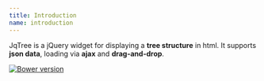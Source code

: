 ```yaml
---
title: Introduction
name: introduction
---
```


JqTree is a jQuery widget for displaying a **tree structure** in html. It supports **json data**, loading via
**ajax** and **drag-and-drop**.

[![Bower version](https://badge.fury.io/bo/jqtree.svg)](http://badge.fury.io/bo/jqtree)
